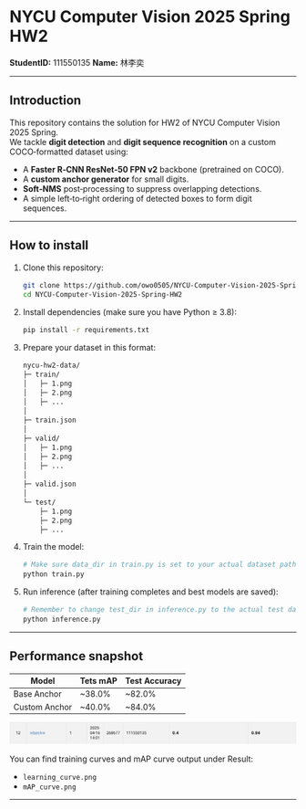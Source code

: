 # NYCU Computer Vision 2025 Spring HW2

**StudentID:** 111550135 
**Name:** 林李奕

---

## Introduction

This repository contains the solution for HW2 of NYCU Computer Vision 2025 Spring.  
We tackle **digit detection** and **digit sequence recognition** on a custom COCO‐formatted dataset using:

- A **Faster R‑CNN ResNet‑50 FPN v2** backbone (pretrained on COCO).  
- A **custom anchor generator** for small digits.  
- **Soft‑NMS** post‑processing to suppress overlapping detections.  
- A simple left‑to‑right ordering of detected boxes to form digit sequences.

---

## How to install

1. Clone this repository:

    ```bash
    git clone https://github.com/owo0505/NYCU-Computer-Vision-2025-Spring-HW2.git
    cd NYCU-Computer-Vision-2025-Spring-HW2
    ```

2. Install dependencies (make sure you have Python ≥ 3.8):

    ```bash
    pip install -r requirements.txt
    ```

3. Prepare your dataset in this format:

    ```
    nycu-hw2-data/
    ├─ train/
    │   ├─ 1.png
    │   ├─ 2.png
    │   ├─ ...
    │      
    ├─ train.json
    │   
    ├─ valid/
    │   ├─ 1.png
    │   ├─ 2.png
    │   ├─ ...
    │
    ├─ valid.json
    │   
    └─ test/
        ├─ 1.png
        ├─ 2.png
        ├─ ...

    ```

4. Train the model:

    ```bash
    # Make sure data_dir in train.py is set to your actual dataset path
    python train.py
    ```

5. Run inference (after training completes and best models are saved):

    ```bash
    # Remember to change test_dir in inference.py to the actual test dataset path
    python inference.py
    ```

---

## Performance snapshot

| Model             | Tets mAP | Test Accuracy                                       |
|------------------|---------------------|---------------------------------------------|
| Base Anchor      | ~38.0%              | ~82.0%  |
| Custom Anchor    | ~40.0%              | ~84.0%    |

![leaderboard snapshot](results/snapshot.png)

You can find training curves and mAP curve output under Result:

- `learning_curve.png`
- `mAP_curve.png`

---
